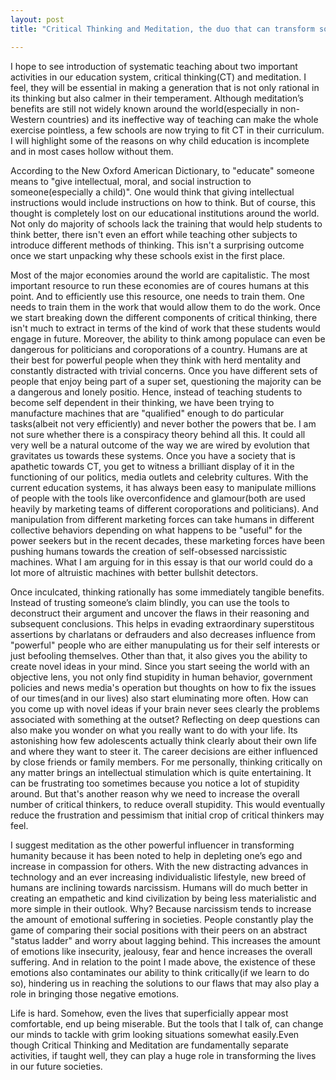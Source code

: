 ```yaml
---
layout: post
title: "Critical Thinking and Meditation, the duo that can transform societies"

---
```


I hope to see introduction of systematic teaching about two important activities in our education system, critical thinking(CT) and meditation. I feel, they will be essential in making a generation that is not only rational in its thinking but also calmer in their temperament. Although meditation’s benefits are still not widely known around the world(especially in non-Western countries) and its ineffective way of teaching can make the whole exercise pointless, a few schools are now trying to fit CT in their curriculum. I will highlight some of the reasons on why child education is incomplete and in most cases hollow without them. 

According to the New Oxford American Dictionary, to "educate" someone means to "give intellectual, moral, and social instruction to someone(especially a child)". One would think that giving intellectual instructions would include instructions on how to think. But of course, this thought is completely lost on our educational institutions around the world. Not only do majority of schools lack the training that would help students to think better, there isn't even an effort while teaching other subjects to introduce different methods of thinking. This isn't a surprising outcome once we start unpacking why these schools exist in the first place. 

Most of the major economies around the world are capitalistic. The most important resource to run these economies are of coures humans at this point. And to efficiently use this resource, one needs to train them. One needs to train them in the work that would allow them to do the work. Once we start breaking down the different components of critical thinking, there isn't much to extract in terms of the kind of work that these students would engage in future. Moreover, the ability to think among populace can even be dangerous for politicians and coroporations of a country. Humans are at their best for powerful people when they think with herd mentality and constantly distracted with trivial concerns. Once you have different sets of people that enjoy being part of a super set, questioning the majority can be a dangerous and lonely positio. Hence, instead of teaching students to become self dependent in their thinking, we have been trying to manufacture machines that are "qualified" enough to do particular tasks(albeit not very efficiently) and never bother the powers that be. I am not sure whether there is a conspiracy theory behind all this. It could all very well be a natural outcome of the way we are wired by evolution that gravitates us towards these systems. Once you have a society that is apathetic towards CT, you get to witness a brilliant display of it in the functioning of our politics, media outlets and celebrity cultures. With the current education systems, it has always been easy to manipulate millions of people with the tools like overconfidence and glamour(both are used heavily by marketing teams of different coroporations and politicians).  And manipulation from different marketing forces can take humans in different collective behaviors depending on what happens to be "useful" for the power seekers but in the recent decades, these marketing forces have been pushing humans towards the creation of self-obsessed narcissistic machines. What I am arguing for in this essay is that our world could do a lot more of altruistic machines with better bullshit detectors. 

Once inculcated, thinking rationally has some immediately tangible benefits. Instead of trusting someone’s claim blindly, you can use the tools to deconstruct their argument and uncover the flaws in their reasoning and subsequent conclusions. This helps in evading extraordinary superstitous assertions by charlatans or defrauders and also decreases influence from "powerful" people who are either manupulating us for their self interests or just befooling themselves. Other than that, it also gives you the ability to create novel ideas in your mind. Since you start seeing the world with an objective lens, you not only find stupidity in human behavior, government policies and news media's operation but thoughts on how to fix the issues of our times(and in our lives) also start eluminating more often. How can you come up with novel ideas if your brain never sees clearly the problems associated with something at the outset? Reflecting on deep questions can also make you wonder on what you really want to do with your life. Its astonishing how few adolescents actually think clearly about their own life and where they want to steer it. The career decisions are either influenced by close friends or family members. For me personally, thinking critically on any matter brings an intellectual stimulation which is quite entertaining. It can be frustrating too sometimes because you notice a lot of stupidity around. But that's another reason why we need to increase the overall number of critical thinkers, to reduce overall stupidity. This would eventually reduce the frustration and pessimism that initial crop of critical thinkers may feel. 

I suggest meditation as the other powerful influencer in transforming humanity because it has been noted to help in depleting one’s ego and increase in compassion for others. With the new distracting advances in technology and an ever increasing individualistic lifestyle, new breed of humans are inclining towards narcissism. Humans will do much better in creating an empathetic and kind civilization by being less materialistic and more simple in their outlook. Why? Because narcissism tends to increase the amount of emotional suffering in societies. People constantly play the game of comparing their social positions with their peers on an abstract "status ladder" and worry about lagging behind. This increases the amount of emotions like insecurity, jealousy, fear and hence increases the overall suffering. And in relation to the point I made above, the existence of these emotions also contaminates our ability to think critically(if we learn to do so), hindering us in reaching the solutions to our flaws that may also play a role in bringing those negative emotions. 

Life is hard. Somehow, even the lives that superficially appear most comfortable, end up being miserable. But the tools that I talk of, can change our minds to tackle with grim looking situations somewhat easily.Even though Critical Thinking and Meditation are fundamentally separate activities, if taught well, they can play a huge role in transforming the lives in our future societies. 